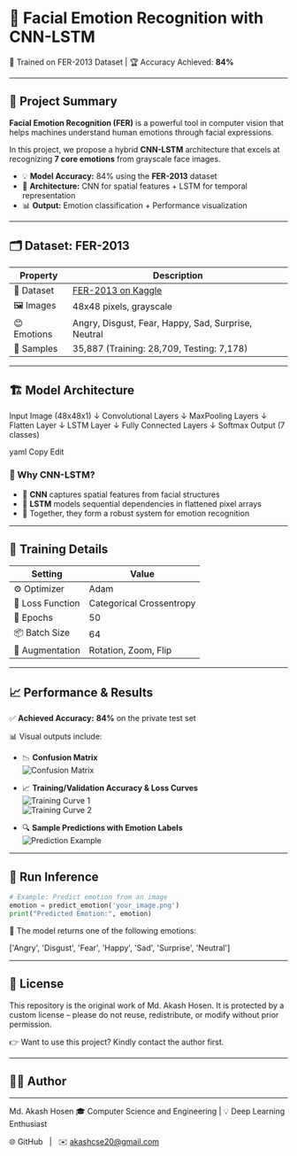 
# 🧠 Facial Emotion Recognition with CNN-LSTM  
🚀 Trained on FER-2013 Dataset | 🏆 Accuracy Achieved: **84%**

---

## 📌 Project Summary

**Facial Emotion Recognition (FER)** is a powerful tool in computer vision that helps machines understand human emotions through facial expressions.  

In this project, we propose a hybrid **CNN-LSTM** architecture that excels at recognizing **7 core emotions** from grayscale face images.

- 💡 **Model Accuracy:** 84% using the **FER-2013** dataset  
- 🤖 **Architecture:** CNN for spatial features + LSTM for temporal representation  
- 📊 **Output:** Emotion classification + Performance visualization

---

## 🗂️ Dataset: FER-2013

| Property    | Description                                                                 |
|-------------|-----------------------------------------------------------------------------|
| 📁 Dataset   | [FER-2013 on Kaggle](https://www.kaggle.com/datasets/msambare/fer2013)     |
| 🖼️ Images    | 48x48 pixels, grayscale                                                    |
| 😊 Emotions  | Angry, Disgust, Fear, Happy, Sad, Surprise, Neutral                        |
| 🔢 Samples   | 35,887 (Training: 28,709, Testing: 7,178)                                   |

---

## 🏗️ Model Architecture

Input Image (48x48x1) ↓ Convolutional Layers ↓ MaxPooling Layers ↓ Flatten Layer ↓ LSTM Layer ↓ Fully Connected Layers ↓ Softmax Output (7 classes)

yaml
Copy
Edit

### 📌 Why CNN-LSTM?

- 🧠 **CNN** captures spatial features from facial structures  
- 🔄 **LSTM** models sequential dependencies in flattened pixel arrays  
- 🔬 Together, they form a robust system for emotion recognition

---

## 🏁 Training Details

| Setting         | Value                    |
|------------------|--------------------------|
| ⚙️ Optimizer      | Adam                     |
| 🔧 Loss Function | Categorical Crossentropy |
| 🔁 Epochs        | 50                       |
| 📦 Batch Size    | 64                       |
| 🧪 Augmentation  | Rotation, Zoom, Flip     |

---

## 📈 Performance & Results

✅ **Achieved Accuracy:** **84%** on the private test set  

📊 Visual outputs include:

- 📉 **Confusion Matrix**  
  ![Confusion Matrix](https://github.com/user-attachments/assets/c48a9548-a3d4-4efc-a527-47ffcdac1490)

- 📈 **Training/Validation Accuracy & Loss Curves**  
  ![Training Curve 1](https://github.com/user-attachments/assets/33a16d48-e8d9-42be-bb12-52c04803a7b4)  
  ![Training Curve 2](https://github.com/user-attachments/assets/d3756927-b7b1-495f-aeee-1d2b8ae6d390)

- 🔍 **Sample Predictions with Emotion Labels**  
  ![Prediction Example](https://github.com/user-attachments/assets/8ba777fb-2689-44a2-a5cc-c19a621e1d3d)

---
## 🧪 Run Inference

```python
# Example: Predict emotion from an image
emotion = predict_emotion('your_image.png')
print("Predicted Emotion:", emotion)
```
🎯 The model returns one of the following emotions:

['Angry', 'Disgust', 'Fear', 'Happy', 'Sad', 'Surprise', 'Neutral']

---
## 📜 License
This repository is the original work of Md. Akash Hosen.
It is protected by a custom license – please do not reuse, redistribute, or modify without prior permission.

👉 Want to use this project? Kindly contact the author first.

---
## 👨‍💻 Author
---
Md. Akash Hosen
🎓 Computer Science and Engineering | 💡 Deep Learning Enthusiast

🌐 GitHub   |   ✉️ akashcse20@gmail.com


